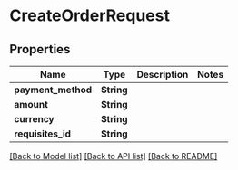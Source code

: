 # CreateOrderRequest

## Properties

Name | Type | Description | Notes
------------ | ------------- | ------------- | -------------
**payment_method** | **String** |  | 
**amount** | **String** |  | 
**currency** | **String** |  | 
**requisites_id** | **String** |  | 

[[Back to Model list]](../README.md#documentation-for-models) [[Back to API list]](../README.md#documentation-for-api-endpoints) [[Back to README]](../README.md)


